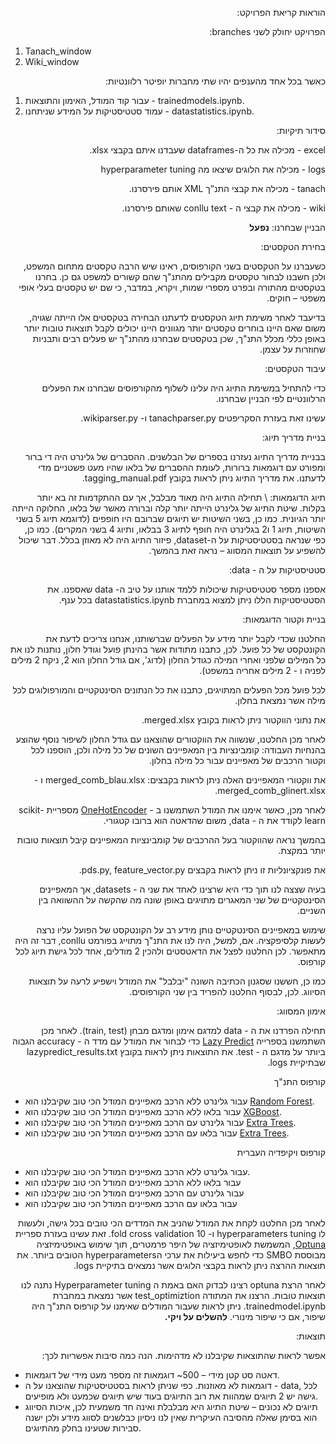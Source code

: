 <!-----

Yay, no errors, warnings, or alerts!

Conversion time: 0.449 seconds.


Using this Markdown file:

1. Paste this output into your source file.
2. See the notes and action items below regarding this conversion run.
3. Check the rendered output (headings, lists, code blocks, tables) for proper
   formatting and use a linkchecker before you publish this page.

Conversion notes:

* Docs to Markdown version 1.0β34
* Fri Aug 04 2023 07:24:14 GMT-0700 (PDT)
* Source doc: NLP
----->


<p dir="rtl">
הוראות קריאת הפרויקט:</p>


<p dir="rtl">
הפרויקט יחולק לשני branches:</p>




1. Tanach_window
2. Wiki_window

<p dir="rtl">
כאשר בכל אחד מהענפים יהיו שתי מחברות יופיטר רלוונטיות:</p>




1. עבור קוד המודל, האימון והתוצאות - trainedmodels.ipynb.
2. עמוד סטטיסטיקות על המידע שניתחנו - datastatistics.ipynb.

<p dir="rtl">
סידור תיקיות:</p>


<p dir="rtl">
excel -  מכילה את כל ה-dataframes שעבדנו איתם בקבצי xlsx.</p>


<p dir="rtl">
logs - מכילה את הלוגים שיצאו מה hyperparameter tuning</p>


<p dir="rtl">
tanach - מכילה את קבצי התנ”ך XML אותם פירסרנו.</p>


<p dir="rtl">
wiki - מכילה את קבצי ה - conllu text שאותם פירסרנו.</p>


<p dir="rtl">
הבניין שבחרנו: <strong>נפעל</strong></p>


<p dir="rtl">
בחירת הטקסטים:</p>


<p dir="rtl">
כשעברנו על הטקסטים בשני הקורפוסים, ראינו שיש הרבה טקסטים מתחום המשפט, ולכן חשבנו לבחור טקסטים מקבילים מהתנ"ך שהם קשורים למשפט גם כן. בחרנו בטקסטים מהתורה ובפרט מספרי שמות, ויקרא, במדבר, כי שם יש טקסטים בעלי אופי משפטי – חוקים. </p>


<p dir="rtl">
בדיעבד לאחר משימת תיוג הטקסטים לדעתנו הבחירה בטקסטים אלו הייתה שגויה, משום שאם היינו בוחרים טקסטים יותר מגוונים היינו יכולים לקבל תוצאות טובות יותר באופן כללי מכלל התנ"ך, שכן בטקסטים שבחרנו מהתנ"ך יש פעלים רבים ותבניות שחוזרות על עצמן.</p>


<p dir="rtl">
עיבוד הטקסטים:</p>


<p dir="rtl">
כדי להתחיל במשימת התיוג היה עלינו לשלוף מהקורפוסים שבחרנו את הפעלים הרלוונטיים לפי הבניין שבחרנו.</p>


<p dir="rtl">
עשינו זאת בעזרת הסקריפטים tanachparser.py ו- wikiparser.py. </p>


<p dir="rtl">
בניית מדריך תיוג:</p>


<p dir="rtl">
בבניית מדריך התיוג נעזרנו בספרים של הבלשנים. ההסברים של גלינרט היה די ברור ומפורט עם דוגמאות ברורות, לעומת ההסברים של בלאו שהיו מעט פשטניים מדי לדעתנו. את מדריך התיוג ניתן לראות בקובץ tagging_manual.pdf.</p>


<p dir="rtl">
תיוג הדוגמאות: \
תחילה התיוג היה מאוד מבלבל, אך עם ההתקדמות זה בא יותר בקלות. שיטת התיוג של גלינרט הייתה יותר קלה וברורה מאשר של בלאו, החלוקה הייתה יותר הגיונית. כמו כן, בשני השיטות יש תיוגים שברובם היו חופפים (לדוגמא תיוג 5 בשני השיטות, תיוג 1 ו2 בגלינרט היה חופף לתיוג 3 בבלאו, ותיוג 4 בשני המקרים). כמו כן, כפי שנראה בסטטיסטיקות על ה-dataset, פיזור התיוג היה לא מאוזן בכלל. דבר שיכול להשפיע על תוצאות המסווג – נראה זאת בהמשך.</p>


<p dir="rtl">
סטטיסטיקות על ה - data:</p>


<p dir="rtl">
אספנו מספר סטטיסטיקות שיכולות ללמד אותנו על טיב ה- data שאספנו. את הסטטיסטיקות הללו ניתן למצוא במחברת datastatistics.ipynb בכל ענף.</p>


<p dir="rtl">
בניית וקטור הדוגמאות:</p>


<p dir="rtl">
החלטנו שכדי לקבל יותר מידע על הפעלים שברשותנו, אנחנו צריכים לדעת את הקונטקסט של כל פועל. לכן, כתבנו מתודות אשר בהינתן פועל  וגודל חלון, נותנות לנו את כל המילים שלפני ואחרי המילה כגודל החלון (לדוג', אם גודל החלון הוא 2, ניקח 2 מילים לפניה ו - 2 מילים אחריה במשפט).</p>


<p dir="rtl">
לכל פועל מכל הפעלים המתויגים, כתבנו את כל הנתונים הסינטקטיים והמורפולוגים לכל מילה אשר נמצאת בחלון.</p>


<p dir="rtl">
את נתוני הווקטור ניתן לראות בקובץ merged.xlsx.</p>


<p dir="rtl">
לאחר מכן החלטנו, שנשווה את הווקטורים שהוצאנו עם גודל החלון לשיפור נוסף שהוצע בהנחיות העבודה: קומבינציות בין המאפיינים השונים של כל מילה ולכן, הוספנו לכל וקטור הרכבים של מאפיינים עבור כל מילה בחלון. </p>


<p dir="rtl">
את ווקטורי המאפיינים האלה ניתן לראות בקבצים: merged_comb_blau.xlsx ו - merged_comb_glinert.xlsx.</p>


<p dir="rtl">
לאחר מכן, כאשר אימנו את המודל השתמשנו ב - <a href="https://scikit-learn.org/stable/modules/generated/sklearn.preprocessing.OneHotEncoder.html">OneHotEncoder</a> מספריית scikit-learn לקודד את ה - data, משום שהדאטה הוא ברובו קטגורי.</p>


<p dir="rtl">
בהמשך נראה שהווקטור בעל ההרכבים של קומבינציות המאפיינים קיבל תוצאות טובות יותר במקצת.</p>


<p dir="rtl">
את פונקציונליות זו ניתן לראות בקבצים pds.py, feature_vector.py.</p>


<p dir="rtl">
בעיה שצצה לנו תוך כדי היא שרצינו לאחד את שני ה - datasets, אך המאפיינים הסינטקטיים של שני המאגרים מתויגים באופן שונה מה שהקשה על ההשוואה בין השניים. </p>


<p dir="rtl">
שימוש במאפיינים הסינטקטיים נותן מידע רב על הקונטקסט של הפועל עליו נרצה לעשות קלסיפקציה. אם, למשל, היה לנו את התנ"ך מתוייג בפורמט conllu, דבר זה היה מתאפשר. לכן החלטנו לפצל את הדאטסטים ולהכין 2 מודלים, אחד לכל גישת תיוג לכל קורפוס. </p>


<p dir="rtl">
כמו כן, חששנו שסגנון הכתיבה השונה "יבלבל" את המודל וישפיע לרעה על תוצאות הסיווג. לכן, לבסוף החלטנו להפריד בין שני הקורפוסים.</p>


<p dir="rtl">
אימון המסווג:</p>


<p dir="rtl">
תחילה הפרדנו את ה - data למדגם אימון ומדגם מבחן (train, test). לאחר מכן השתמשנו בספרייה <a href="https://lazypredict.readthedocs.io/en/latest/usage.html#classification">Lazy Predict</a> כדי לבחור את המודל עם מדד ה - accuracy הגבוה ביותר על מדגם ה - test. את התוצאות ניתן לראות בקובץ lazypredict_results.txt שבתיקיית logs.</p>


<p dir="rtl">
קורפוס התנ"ך</p>




* עבור גלינרט ללא הרכב מאפיינים המודל הכי טוב שקיבלנו הוא [Random Forest](https://scikit-learn.org/stable/modules/generated/sklearn.ensemble.RandomForestClassifier.html).
* עבור בלאו ללא הרכב מאפיינים המודל הכי טוב שקיבלנו הוא [XGBoost](https://xgboost.readthedocs.io/en/stable/).
* עבור גלינרט עם הרכב מאפיינים המודל הכי טוב שקיבלנו הוא [Extra Trees](https://scikit-learn.org/stable/modules/generated/sklearn.ensemble.ExtraTreesClassifier.html).
* עבור בלאו עם הרכב מאפיינים המודל הכי טוב שקיבלנו הוא [Extra Trees](https://scikit-learn.org/stable/modules/generated/sklearn.ensemble.ExtraTreesClassifier.html).

<p dir="rtl">
קורפוס ויקיפדיה העברית</p>




* עבור גלינרט ללא הרכב מאפיינים המודל הכי טוב שקיבלנו הוא.
* עבור בלאו ללא הרכב מאפיינים המודל הכי טוב שקיבלנו הוא 
* עבור גלינרט עם הרכב מאפיינים המודל הכי טוב שקיבלנו הוא 
* עבור בלאו עם הרכב מאפיינים המודל הכי טוב שקיבלנו הוא

<p dir="rtl">
לאחר מכן החלטנו לקחת את המודל שהניב את המדדים הכי טובים בכל גישה, ולעשות לו hyperparameters tuning ו- 10 fold cross validation. זאת עשינו בעזרת ספריית <a href="https://optuna.org/">Optuna</a>, המשמשת לאופטימיזציה של היפר פרמטרים, תוך שימוש באופטימיזציה מבוססת SMBO כדי לחפש ביעילות את ערכי הhyperparameters הטובים ביותר. את תוצאות ההרצה ניתן לראות בקבצי הלוגים אשר נמצאים בתיקיית logs.</p>


<p dir="rtl">
לאחר הרצת optuna רצינו לבדוק האם באמת ה Hyperparameter tuning  נתנה לנו תוצאות טובות. הרצנו את המתודה test_optimiztion אשר נמצאת במחברת trainedmodel.ipynb. ניתן לראות שעבור המודלים שאימנו על קורפוס התנ"ך היה שיפור, אם כי שיפור מינורי. <strong>להשלים על ויקי.</strong></p>


<p dir="rtl">
תוצאות:</p>


<p dir="rtl">
אפשר לראות שהתוצאות שקיבלנו לא מדהימות. הנה כמה סיבות אפשריות לכך:</p>




* דאטה סט קטן מידי – 500~ דוגמאות זה מספר מעט מידי של דוגמאות.
* דוגמאות לא מאוזנות. כפי שניתן לראות בסטטיסטיקות שהוצאנו על ה - data, לכל גישה יש 2 תיוגים שמהוות את רוב התיוגים בעוד שיש תיוגים שכמעט ולא מופיעים.
* תיוגים לא נכונים – שיטת התיוג היא מבלבלת ואינה חד משמעית לכן, איכות הסיווג הוא בסימן שאלה מהסיבה העיקרית שאין לנו ניסיון כבלשנים לסווג מידע ולכן ישנה סבירות שטעינו בחלק מהתיוגים.
